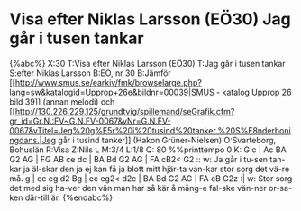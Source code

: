 # Visa efter Niklas Larsson (EÖ30) Jag går i tusen tankar

{%abc%}
X:30
T:Visa efter Niklas Larsson (EÖ30)
T:Jag går i tusen tankar
S:efter Niklas Larsson
B:EÖ, nr 30
B:Jämför [[http://www.smus.se/earkiv/fmk/browselarge.php?lang=sw&katalogid=Upprop+26e&bildnr=00039|SMUS - katalog Upprop 26 bild 39]] (annan melodi) och [[http://130.226.229.125/grundtvig/spillemand/seGrafik.cfm?gr_id=Gr.N.:FV~G.N.FV-0067&vNr=G.N.FV-0067&vTitel=Jeg%20g%E5r%20i%20tusind%20tanker.%20S%F8nderhoningdans.|Jeg går i tusind tanker]] (Hakon Grüner-Nielsen)
O:Svarteborg, Bohuslän
R:Visa
Z:Nils L
M:3/4
L:1/8
Q: 80
%%printtempo 0
K: G
c | Ac BA G2 AG | FG AB ce dc | BA Bd G2 AG | FA cB2< G2 ::
w: Ja går i tu-sen tan-kar ja äl-skar den ja ej kan få ja blott mitt hjär-ta van-kar stor sorg det vä-re må.
g | ec eg d2 Bg | ec eg2< d2c | BA Bd G2 AG | FA cB G2z :|
w: Stor sorg det med sig ha-ver den vän man har så kär å mång-e fal-ske vän-ner or-sa-ken där-till är.
{%endabc%}
